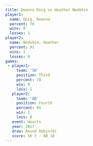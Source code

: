 ```yaml
---
title: Deanna Doig vs Heather Nedohin
player1:                
  name: Doig, Deanna    
  percent: 78           
  wins: 0               
  losses: 1             
player2:                
  name: Nedohin, Heather
  percent: 91           
  wins: 1               
  losses: 0             
games:
 - player1:         
     team: 'SK'     
     position: Third
     percent: 78    
     win: 0         
     loss: 1        
   player2:          
     team: 'AB'      
     position: Fourth
     percent: 91     
     win: 1          
     loss: 0         
   event: Hearts       
   year: 2017          
   draw: Round Robin(8)
   score: SK 7 - AB 10 
---
```


